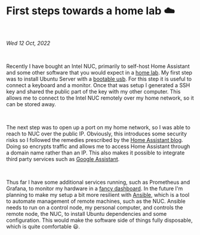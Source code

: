 # First steps towards a home lab ☁️

&nbsp;

_Wed 12 Oct, 2022_

&nbsp;

Recently I have bought an Intel NUC, primarily to self-host Home Assistant and some other software that you would expect in a [home lab](https://www.reddit.com/r/homelab/). My first step was to install Ubuntu Server with a [bootable usb](https://ubuntu.com/tutorials/create-a-usb-stick-on-macos#1-overview). For this step it is useful to connect a keyboard and a monitor. Once that was setup I generated a SSH key and shared the public part of the key with my other computer. This allows me to connect to the Intel NUC remotely over my home network, so it can be stored away.

&nbsp;

The next step was to open up a port on my home network, so I was able to reach to NUC over the public IP. Obviously, this introduces some security risks so I followed the remedies prescribed by the [Home Assistant blog](https://www.home-assistant.io/blog/2015/12/13/setup-encryption-using-lets-encrypt/). Doing so encrypts traffic and allows me to access Home Assistant through a domain name rather than an IP. This also makes it possible to integrate third party services such as [Google Assistant](https://www.home-assistant.io/integrations/google_assistant/).

&nbsp;

Thus far I have some additional services running, such as Prometheus and Grafana, to monitor my hardware in a [fancy dashboard](https://grafana.com/grafana/dashboards/). In the future I'm planning to make my setup a bit more resilient with [Ansible](https://www.ansible.com/), which is a tool to automate management of remote machines, such as the NUC. Ansible needs to run on a control node, my personal computer, and controls the remote node, the NUC, to install Ubuntu dependencies and some configuration. This would make the software side of things fully disposable, which is quite comfortable :smiley:.
